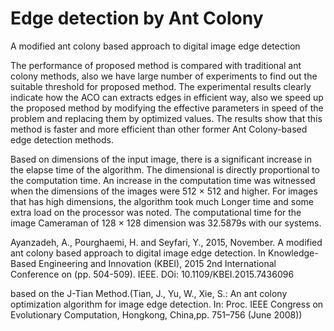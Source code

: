 # Edge detection by Ant Colony

A modified ant colony based approach to digital image edge detection

The performance of proposed method is compared with traditional ant colony methods, also we have large number of experiments to find out the suitable threshold for proposed method. The experimental results clearly indicate how the ACO can extracts edges in efficient way, also we speed up the proposed method by modifying the effective parameters in speed of the problem and replacing them by optimized values. The results show that this method is faster and more efficient than other former Ant Colony-based edge detection methods.

Based on dimensions of the input image, there is a significant increase in the elapse time of the algorithm. The dimensional is
directly proportional to the computation time. An increase in the computation time was witnessed when the dimensions of the images were 512 × 512 and higher. For images that has high dimensions, the algorithm took much Longer time and some extra load on the processor was noted. The computational time for the image Cameraman of 128 × 128 dimension was 32.5879s  with our systems.


Ayanzadeh, A., Pourghaemi, H. and Seyfari, Y., 2015, November. A modified ant colony based approach to digital image edge detection. In Knowledge-Based Engineering and Innovation (KBEI), 2015 2nd International Conference on (pp. 504-509). IEEE.
DOi: 10.1109/KBEI.2015.7436096
 
based on the J-Tian Method.(Tian, J., Yu, W., Xie, S.: An ant colony optimization algorithm for image
edge detection. In: Proc. IEEE Congress on Evolutionary Computation,
Hongkong, China,pp. 751–756 (June 2008))
